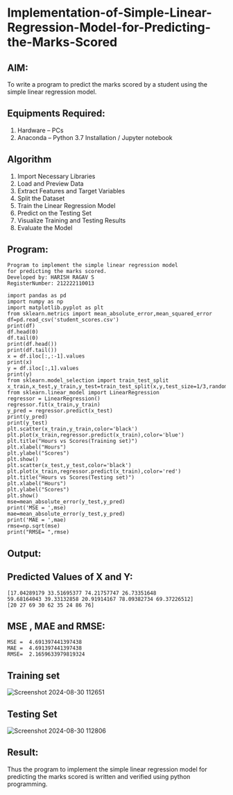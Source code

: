# Implementation-of-Simple-Linear-Regression-Model-for-Predicting-the-Marks-Scored

## AIM:
To write a program to predict the marks scored by a student using the simple linear regression model.

## Equipments Required:
1. Hardware – PCs
2. Anaconda – Python 3.7 Installation / Jupyter notebook
## Algorithm
1. Import Necessary Libraries
2. Load and Preview Data
3. Extract Features and Target Variables
4. Split the Dataset 
5. Train the Linear Regression Model
6. Predict on the Testing Set
7. Visualize Training and Testing Results
8. Evaluate the Model

## Program:
```
Program to implement the simple linear regression model
for predicting the marks scored.
Developed by: HARISH RAGAV S
RegisterNumber: 212222110013

import pandas as pd
import numpy as np
import matplotlib.pyplot as plt
from sklearn.metrics import mean_absolute_error,mean_squared_error
df=pd.read_csv('student_scores.csv')
print(df)
df.head(0)
df.tail(0)
print(df.head())
print(df.tail())
x = df.iloc[:,:-1].values
print(x)
y = df.iloc[:,1].values
print(y)
from sklearn.model_selection import train_test_split
x_train,x_test,y_train,y_test=train_test_split(x,y,test_size=1/3,random_state=0)
from sklearn.linear_model import LinearRegression
regressor = LinearRegression()
regressor.fit(x_train,y_train)
y_pred = regressor.predict(x_test)
print(y_pred)
print(y_test)
plt.scatter(x_train,y_train,color='black')
plt.plot(x_train,regressor.predict(x_train),color='blue')
plt.title("Hours vs Scores(Training set)")
plt.xlabel("Hours")
plt.ylabel("Scores")
plt.show()
plt.scatter(x_test,y_test,color='black')
plt.plot(x_train,regressor.predict(x_train),color='red')
plt.title("Hours vs Scores(Testing set)")
plt.xlabel("Hours")
plt.ylabel("Scores")
plt.show()
mse=mean_absolute_error(y_test,y_pred)
print('MSE = ',mse)
mae=mean_absolute_error(y_test,y_pred)
print('MAE = ',mae)
rmse=np.sqrt(mse)
print("RMSE= ",rmse) 
```
## Output:
## Predicted Values of X and Y:
```
[17.04289179 33.51695377 74.21757747 26.73351648
59.68164043 39.33132858 20.91914167 78.09382734 69.37226512]
[20 27 69 30 62 35 24 86 76]
```
## MSE , MAE and RMSE:
```
MSE =  4.691397441397438
MAE =  4.691397441397438
RMSE=  2.1659633979819324
```
## Training set
![Screenshot 2024-08-30 112651](https://github.com/user-attachments/assets/d6b0d378-b157-4670-acc1-0c3a08c02404)
## Testing Set
![Screenshot 2024-08-30 112806](https://github.com/user-attachments/assets/fc0cd86b-f5dd-4805-b50e-e01d61e20ac8)
## Result:
Thus the program to implement the simple linear regression model for predicting the marks scored is written and verified using python programming.
